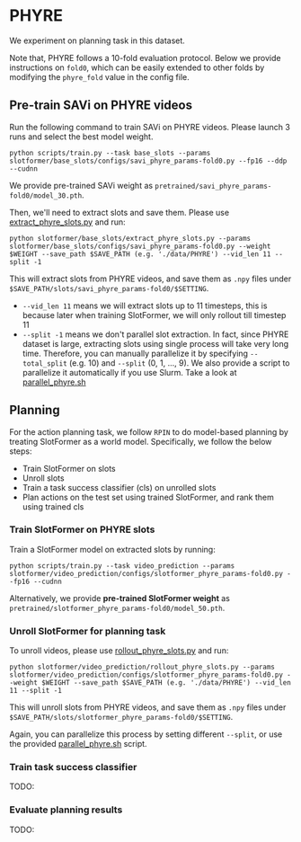 # PHYRE

We experiment on planning task in this dataset.

Note that, PHYRE follows a 10-fold evaluation protocol.
Below we provide instructions on `fold0`, which can be easily extended to other folds by modifying the `phyre_fold` value in the config file.

## Pre-train SAVi on PHYRE videos

Run the following command to train SAVi on PHYRE videos.
Please launch 3 runs and select the best model weight.

```
python scripts/train.py --task base_slots --params slotformer/base_slots/configs/savi_phyre_params-fold0.py --fp16 --ddp --cudnn
```

We provide pre-trained SAVi weight as `pretrained/savi_phyre_params-fold0/model_30.pth`.

Then, we'll need to extract slots and save them.
Please use [extract_phyre_slots.py](../slotformer/base_slots/extract_phyre_slots.py) and run:

```
python slotformer/base_slots/extract_phyre_slots.py --params slotformer/base_slots/configs/savi_phyre_params-fold0.py --weight $WEIGHT --save_path $SAVE_PATH (e.g. './data/PHYRE') --vid_len 11 --split -1
```

This will extract slots from PHYRE videos, and save them as `.npy` files under `$SAVE_PATH/slots/savi_phyre_params-fold0/$SETTING`.

-   `--vid_len 11` means we will extract slots up to 11 timesteps, this is because later when training SlotFormer, we will only rollout till timestep 11
-   `--split -1` means we don't parallel slot extraction.
    In fact, since PHYRE dataset is large, extracting slots using single process will take very long time.
    Therefore, you can manually parallelize it by specifying `--total_split` (e.g. 10) and `--split` (0, 1, ..., 9).
    We also provide a script to parallelize it automatically if you use Slurm.
    Take a look at [parallel_phyre.sh](../slotformer/base_slots/parallel_phyre.sh)

## Planning

For the action planning task, we follow `RPIN` to do model-based planning by treating SlotFormer as a world model.
Specifically, we follow the below steps:

-   Train SlotFormer on slots
-   Unroll slots
-   Train a task success classifier (cls) on unrolled slots
-   Plan actions on the test set using trained SlotFormer, and rank them using trained cls

### Train SlotFormer on PHYRE slots

Train a SlotFormer model on extracted slots by running:

```
python scripts/train.py --task video_prediction --params slotformer/video_prediction/configs/slotformer_phyre_params-fold0.py --fp16 --cudnn
```

Alternatively, we provide **pre-trained SlotFormer weight** as `pretrained/slotformer_phyre_params-fold0/model_50.pth`.

### Unroll SlotFormer for planning task

To unroll videos, please use [rollout_phyre_slots.py](../slotformer/video_prediction/rollout_phyre_slots.py) and run:

```
python slotformer/video_prediction/rollout_phyre_slots.py --params slotformer/video_prediction/configs/slotformer_phyre_params-fold0.py --weight $WEIGHT --save_path $SAVE_PATH (e.g. './data/PHYRE') --vid_len 11 --split -1
```

This will unroll slots from PHYRE videos, and save them as `.npy` files under `$SAVE_PATH/slots/slotformer_phyre_params-fold0/$SETTING`.

Again, you can parallelize this process by setting different `--split`, or use the provided [parallel_phyre.sh](../slotformer/base_slots/parallel_phyre.sh) script.

### Train task success classifier

TODO:

### Evaluate planning results

TODO:
